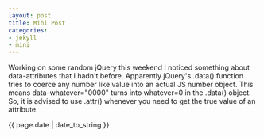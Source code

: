 ```yaml
---
layout: post
title: Mini Post
categories: 
- jekyll
- mini
---
```


<div>
  <div>
	<p class="intro"><span class="first-letter">W</span>orking on some random jQuery this weekend I noticed something about data-attributes that I hadn't before.  Apparently jQuery's .data() function tries to coerce any number like value into an actual JS number object.  This means data-whatever="0000" turns into whatever=0 in the .data() object. So, it is advised to use .attr() whenever you need to get the true value of an attribute.</p>
	<p>{{ page.date | date_to_string }}</p>
	</div>
</div>